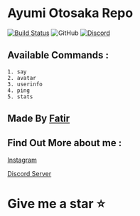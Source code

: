 Ayumi Otosaka Repo 
==================
[![Build Status](https://travis-ci.com/KurokuTetsuya/ayumi-kotlin.svg?branch=master)](https://travis-ci.com/KurokuTetsuya/ayumi-kotlin)
![GitHub](https://img.shields.io/github/license/KurokuTetsuya/ayumi-kotlin.svg?color=CYAN) [![Discord](https://discordapp.com/api/guilds/411750522345881621/embed.png)](https://discord.gg/THcWW6T)

## Available Commands :
```
1. say
2. avatar
3. userinfo
4. ping
5. stats
```


Made By [Fatir](https://github.com/KurokuTetsuya)
-------------------------------------------------


Find Out More about me :
---
[Instagram](https://www.instagram.com/fatir_1242/)

[Discord Server](https://discord.gg/THcWW6T)

# Give me a star ⭐

